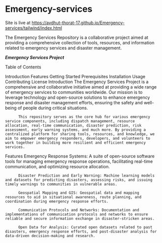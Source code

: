 # Emergency-services

Site is live at https://avdhut-thorat-17.github.io/Emergency-services/tailwind/index.html

The Emergency Services Repository is a collaborative project aimed at providing a comprehensive collection of tools, resources, and information related to emergency services and disaster management. 

***Emergency Services Project***

Table of Contents

Introduction
  Features
  Getting Started
  Prerequisites
  Installation
  Usage
  Contributing
  License
Introduction
          The Emergency Services Project is a comprehensive and collaborative initiative aimed at providing a wide range of emergency services to communities worldwide. Our mission is to leverage technology and open-source solutions to enhance emergency response and disaster management efforts, ensuring the safety and well-being of people during critical situations.
          
          This repository serves as the core hub for various emergency service components, including dispatch management, resource allocation, real-time communication, disaster prediction, risk assessment, early warning systems, and much more. By providing a centralized platform for sharing tools, resources, and knowledge, we aim to empower emergency responders, developers, and volunteers to work together in building more resilient and efficient emergency services.

Features
          Emergency Response Systems: A suite of open-source software tools for managing emergency response operations, facilitating real-time communication, and optimizing resource allocation.
          
          Disaster Prediction and Early Warning: Machine learning models and datasets for predicting disasters, assessing risks, and issuing timely warnings to communities in vulnerable areas.
          
          Geospatial Mapping and GIS: Geospatial data and mapping resources to aid in situational awareness, route planning, and coordination during emergency response efforts.
          
          Communication Protocols and Networks: Documentation and implementations of communication protocols and networks to ensure reliable and secure information exchange in disaster-stricken areas.
          
          Open Data for Analysis: Curated open datasets related to past disasters, emergency response efforts, and post-disaster analysis for data-driven decision-making and research.
